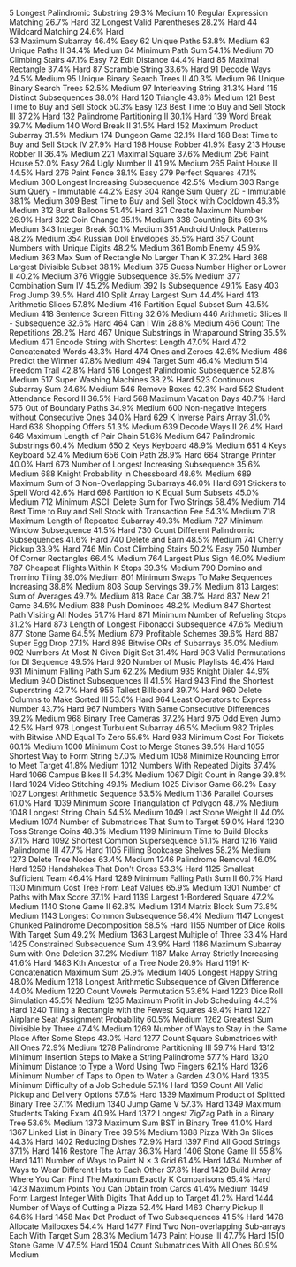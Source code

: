 5	Longest Palindromic Substring 29.3%	Medium
10 Regular Expression Matching 26.7%	Hard
32	Longest Valid Parentheses	28.2%	Hard
44	Wildcard Matching 24.6%	Hard	
53	Maximum Subarray 46.4%	Easy
62	Unique Paths	53.8%	Medium
63	Unique Paths II	34.4%	Medium
64	Minimum Path Sum	54.1%	Medium
70	Climbing Stairs	47.1%	Easy
72	Edit Distance 44.4%	Hard
85	Maximal Rectangle 37.4%	Hard
87	Scramble String	33.6%	Hard
91	Decode Ways	24.5%	Medium
95	Unique Binary Search Trees II	40.3%	Medium
96	Unique Binary Search Trees	52.5%	Medium
97	Interleaving String 31.3%	Hard
115	Distinct Subsequences	38.0%	Hard
120	Triangle	43.8%	Medium
121	Best Time to Buy and Sell Stock	50.3%	Easy
123	Best Time to Buy and Sell Stock III	37.2%	Hard
132	Palindrome Partitioning II	30.1%	Hard
139	Word Break	39.7%	Medium
140	Word Break II	31.5%	Hard
152	Maximum Product Subarray 31.5%	Medium
174	Dungeon Game	32.1%	Hard
188	Best Time to Buy and Sell Stock IV	27.9%	Hard
198	House Robber	41.9%	Easy
213	House Robber II	36.4%	Medium
221	Maximal Square	37.6%	Medium
256	Paint House 52.0%	Easy
264	Ugly Number II	41.9%	Medium
265	Paint House II 44.5%	Hard
276	Paint Fence 38.1%	Easy
279	Perfect Squares	47.1%	Medium
300	Longest Increasing Subsequence	42.5%	Medium
303	Range Sum Query - Immutable	44.2%	Easy
304	Range Sum Query 2D - Immutable	38.1%	Medium
309	Best Time to Buy and Sell Stock with Cooldown	46.3%	Medium
312	Burst Balloons	51.4%	Hard
321	Create Maximum Number	26.9%	Hard
322	Coin Change	35.1%	Medium
338	Counting Bits	69.3%	Medium
343	Integer Break	50.1%	Medium
351	Android Unlock Patterns 48.2%	Medium
354	Russian Doll Envelopes	35.5%	Hard
357	Count Numbers with Unique Digits	48.2%	Medium
361	Bomb Enemy 45.9%	Medium
363	Max Sum of Rectangle No Larger Than K	37.2%	Hard
368	Largest Divisible Subset	38.1%	Medium
375	Guess Number Higher or Lower II	40.2%	Medium
376	Wiggle Subsequence	39.5%	Medium
377	Combination Sum IV	45.2%	Medium
392	Is Subsequence	49.1%	Easy
403	Frog Jump	39.5%	Hard
410	Split Array Largest Sum	44.4%	Hard
413	Arithmetic Slices	57.8%	Medium
416	Partition Equal Subset Sum	43.5%	Medium
418	Sentence Screen Fitting 32.6%	Medium
446	Arithmetic Slices II - Subsequence	32.6%	Hard
464	Can I Win	28.8%	Medium
466	Count The Repetitions	28.2%	Hard
467	Unique Substrings in Wraparound String	35.5%	Medium
471	Encode String with Shortest Length 47.0%	Hard
472	Concatenated Words	43.3%	Hard
474	Ones and Zeroes	42.6%	Medium
486	Predict the Winner	47.8%	Medium
494	Target Sum	46.4%	Medium
514	Freedom Trail	42.8%	Hard
516	Longest Palindromic Subsequence	52.8%	Medium
517	Super Washing Machines	38.2%	Hard
523	Continuous Subarray Sum	24.6%	Medium
546	Remove Boxes	42.3%	Hard
552	Student Attendance Record II	36.5%	Hard
568	Maximum Vacation Days 40.7%	Hard
576	Out of Boundary Paths	34.9%	Medium
600	Non-negative Integers without Consecutive Ones	34.0%	Hard
629	K Inverse Pairs Array	31.0%	Hard
638	Shopping Offers	51.3%	Medium
639	Decode Ways II	26.4%	Hard
646	Maximum Length of Pair Chain	51.6%	Medium
647	Palindromic Substrings	60.4%	Medium
650	2 Keys Keyboard	48.9%	Medium
651	4 Keys Keyboard 52.4%	Medium
656	Coin Path 28.9%	Hard
664	Strange Printer	40.0%	Hard
673	Number of Longest Increasing Subsequence	35.6%	Medium
688	Knight Probability in Chessboard	48.6%	Medium
689	Maximum Sum of 3 Non-Overlapping Subarrays	46.0%	Hard
691	Stickers to Spell Word	42.6%	Hard
698	Partition to K Equal Sum Subsets	45.0%	Medium
712	Minimum ASCII Delete Sum for Two Strings	58.4%	Medium
714	Best Time to Buy and Sell Stock with Transaction Fee	54.3%	Medium
718	Maximum Length of Repeated Subarray	49.3%	Medium
727	Minimum Window Subsequence 41.5%	Hard
730	Count Different Palindromic Subsequences	41.6%	Hard
740	Delete and Earn	48.5%	Medium
741	Cherry Pickup	33.9%	Hard
746	Min Cost Climbing Stairs	50.2%	Easy
750	Number Of Corner Rectangles 66.4%	Medium
764	Largest Plus Sign	46.0%	Medium
787	Cheapest Flights Within K Stops	39.3%	Medium
790	Domino and Tromino Tiling	39.0%	Medium
801	Minimum Swaps To Make Sequences Increasing	38.8%	Medium
808	Soup Servings	39.7%	Medium
813	Largest Sum of Averages	49.7%	Medium
818	Race Car	38.7%	Hard
837	New 21 Game	34.5%	Medium
838	Push Dominoes	48.2%	Medium
847	Shortest Path Visiting All Nodes	51.7%	Hard
871	Minimum Number of Refueling Stops	31.2%	Hard
873	Length of Longest Fibonacci Subsequence	47.6%	Medium
877	Stone Game	64.5%	Medium
879	Profitable Schemes	39.6%	Hard
887	Super Egg Drop	27.1%	Hard
898	Bitwise ORs of Subarrays	35.0%	Medium
902	Numbers At Most N Given Digit Set	31.4%	Hard
903	Valid Permutations for DI Sequence	49.5%	Hard
920	Number of Music Playlists	46.4%	Hard
931	Minimum Falling Path Sum	62.2%	Medium
935	Knight Dialer	44.9%	Medium
940	Distinct Subsequences II	41.5%	Hard
943	Find the Shortest Superstring	42.7%	Hard
956	Tallest Billboard	39.7%	Hard
960	Delete Columns to Make Sorted III	53.6%	Hard
964	Least Operators to Express Number	43.7%	Hard
967	Numbers With Same Consecutive Differences	39.2%	Medium
968	Binary Tree Cameras	37.2%	Hard
975	Odd Even Jump	42.5%	Hard
978	Longest Turbulent Subarray	46.5%	Medium
982	Triples with Bitwise AND Equal To Zero	55.6%	Hard
983	Minimum Cost For Tickets	60.1%	Medium
1000	Minimum Cost to Merge Stones	39.5%	Hard
1055	Shortest Way to Form String 57.0%	Medium
1058	Minimize Rounding Error to Meet Target 41.8%	Medium
1012	Numbers With Repeated Digits	37.4%	Hard
1066	Campus Bikes II 54.3%	Medium
1067	Digit Count in Range 39.8%	Hard
1024	Video Stitching	49.1%	Medium
1025	Divisor Game	66.2%	Easy
1027	Longest Arithmetic Sequence	53.5%	Medium
1136	Parallel Courses 61.0%	Hard
1039	Minimum Score Triangulation of Polygon	48.7%	Medium
1048	Longest String Chain	54.5%	Medium
1049	Last Stone Weight II 44.0%	Medium
1074	Number of Submatrices That Sum to Target	59.0%	Hard
1230	Toss Strange Coins 48.3%	Medium
1199	Minimum Time to Build Blocks 37.1%	Hard
1092	Shortest Common Supersequence	51.1%	Hard
1216	Valid Palindrome III 47.7%	Hard
1105	Filling Bookcase Shelves	58.2%	Medium
1273	Delete Tree Nodes 63.4%	Medium
1246	Palindrome Removal 46.0%	Hard
1259	Handshakes That Don't Cross 53.3%	Hard
1125	Smallest Sufficient Team	46.4%	Hard
1289	Minimum Falling Path Sum II	60.7%	Hard
1130	Minimum Cost Tree From Leaf Values	65.9%	Medium
1301	Number of Paths with Max Score	37.1%	Hard
1139	Largest 1-Bordered Square	47.2%	Medium
1140	Stone Game II	62.8%	Medium
1314	Matrix Block Sum	73.8%	Medium
1143	Longest Common Subsequence	58.4%	Medium
1147	Longest Chunked Palindrome Decomposition	58.5%	Hard
1155	Number of Dice Rolls With Target Sum	49.2%	Medium
1363	Largest Multiple of Three	33.4%	Hard
1425	Constrained Subsequence Sum	43.9%	Hard
1186	Maximum Subarray Sum with One Deletion	37.2%	Medium
1187	Make Array Strictly Increasing	41.6%	Hard
1483	Kth Ancestor of a Tree Node	26.9%	Hard
1191	K-Concatenation Maximum Sum	25.9%	Medium
1405	Longest Happy String	48.0%	Medium
1218	Longest Arithmetic Subsequence of Given Difference	44.0%	Medium
1220	Count Vowels Permutation	53.6%	Hard
1223	Dice Roll Simulation	45.5%	Medium
1235	Maximum Profit in Job Scheduling	44.3%	Hard
1240	Tiling a Rectangle with the Fewest Squares	49.4%	Hard
1227	Airplane Seat Assignment Probability	60.5%	Medium
1262	Greatest Sum Divisible by Three	47.4%	Medium
1269	Number of Ways to Stay in the Same Place After Some Steps	43.0%	Hard
1277	Count Square Submatrices with All Ones	72.9%	Medium
1278	Palindrome Partitioning III	59.7%	Hard
1312	Minimum Insertion Steps to Make a String Palindrome	57.7%	Hard
1320	Minimum Distance to Type a Word Using Two Fingers	62.1%	Hard
1326	Minimum Number of Taps to Open to Water a Garden	43.0%	Hard
1335	Minimum Difficulty of a Job Schedule	57.1%	Hard
1359	Count All Valid Pickup and Delivery Options	57.6%	Hard
1339	Maximum Product of Splitted Binary Tree	37.1%	Medium
1340	Jump Game V	57.3%	Hard
1349	Maximum Students Taking Exam	40.9%	Hard
1372	Longest ZigZag Path in a Binary Tree	53.6%	Medium
1373	Maximum Sum BST in Binary Tree	41.0%	Hard
1367	Linked List in Binary Tree	39.5%	Medium
1388	Pizza With 3n Slices	44.3%	Hard
1402	Reducing Dishes	72.9%	Hard
1397	Find All Good Strings	37.1%	Hard
1416	Restore The Array	36.3%	Hard
1406	Stone Game III	55.8%	Hard
1411	Number of Ways to Paint N × 3 Grid	61.4%	Hard
1434	Number of Ways to Wear Different Hats to Each Other	37.8%	Hard
1420	Build Array Where You Can Find The Maximum Exactly K Comparisons	65.4%	Hard
1423	Maximum Points You Can Obtain from Cards	41.4%	Medium
1449	Form Largest Integer With Digits That Add up to Target	41.2%	Hard
1444	Number of Ways of Cutting a Pizza	52.4%	Hard
1463	Cherry Pickup II	64.6%	Hard
1458	Max Dot Product of Two Subsequences	41.5%	Hard
1478	Allocate Mailboxes	54.4%	Hard
1477	Find Two Non-overlapping Sub-arrays Each With Target Sum	28.3%	Medium
1473	Paint House III	47.7%	Hard
1510	Stone Game IV	47.5%	Hard
1504	Count Submatrices With All Ones	60.9%	Medium
